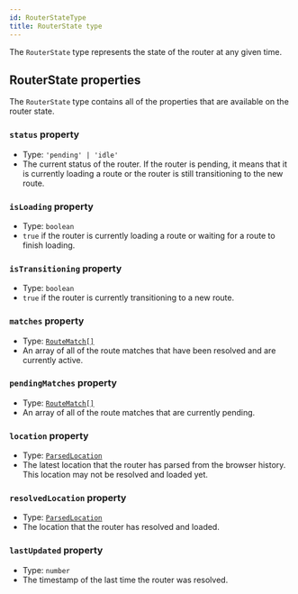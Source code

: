 ```yaml
---
id: RouterStateType
title: RouterState type
---
```


The `RouterState` type represents the state of the router at any given time.

## RouterState properties

The `RouterState` type contains all of the properties that are available on the router state.

### `status` property

- Type: `'pending' | 'idle'`
- The current status of the router. If the router is pending, it means that it is currently loading a route or the router is still transitioning to the new route.

### `isLoading` property

- Type: `boolean`
- `true` if the router is currently loading a route or waiting for a route to finish loading.

### `isTransitioning` property

- Type: `boolean`
- `true` if the router is currently transitioning to a new route.

### `matches` property

- Type: [`RouteMatch[]`](../RouteMatchType)
- An array of all of the route matches that have been resolved and are currently active.

### `pendingMatches` property

- Type: [`RouteMatch[]`](../RouteMatchType)
- An array of all of the route matches that are currently pending.

### `location` property

- Type: [`ParsedLocation`](../ParsedLocationType)
- The latest location that the router has parsed from the browser history. This location may not be resolved and loaded yet.

### `resolvedLocation` property

- Type: [`ParsedLocation`](../ParsedLocationType)
- The location that the router has resolved and loaded.

### `lastUpdated` property

- Type: `number`
- The timestamp of the last time the router was resolved.

